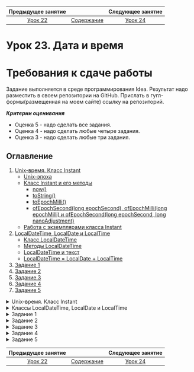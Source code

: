    Предыдущее занятие   |         &nbsp;          |   Следующее занятие    
:----------------------:|:-----------------------:|:----------------------:
 [Урок 22](LESSON22.MD) | [Содержание](../README.MD) | [Урок 24](LESSON24.MD)

# Урок 23. Дата и время

# Требования к сдаче работы

Задание выполняется в среде программирования Idea. Результат надо разместить в своем репозитории на GitHub.
Прислать в гугл-формы(размещенная на моем сайте) ссылку на репозиторий.

***Критерии оценивания***

* Оценка 5 - надо сделать все задания.
* Оценка 4 - надо сделать любые четыре задания.
* Оценка 3 - надо сделать любые три задания.

## Оглавление
1. [Unix-время. Класс Instant](#unix-время-класс-instant)
   * [Unix-эпоха](#unix-эпоха)
   * [Класс Instant и его методы](#класс-instant-и-его-методы)
     * [now()](#метод-now)
     * [toString()](#метод-tostring)
     * [toEpochMilli()](#метод-toepochmilli)
     * [ofEpochSecond(long epochSecond), ofEpochMilli(long epochMilli) и ofEpochSecond(long epochSecond, long nanoAdjustment)](#методы-ofepochsecondlong-epochsecond-ofepochmillilong-epochmilli-и-ofepochsecondlong-epochsecond-long-nanoadjustment)
   * [Работа с экземплярами класса Instant](#работа-с-экземплярами-класса-instant)
2. [LocalDateTime, LocalDate и LocalTime](#классы-localdatetime-localdate-и-localtime)
   * [Класс LocalDateTime](#класс-localdatetime)
   * [Методы LocalDateTime](#методы-localdatetime)
   * [LocalDateTime и текст](#localdatetime-и-текст)
   * [LocalDateTime = LocalDate + LocalTime](#localdatetime--localdate--localtime)
3. [Задание 1](#задание-1)
4. [Задание 2](#задание-2)
5. [Задание 3](#задание-3)
6. [Задание 4](#задание-4)
7. [Задание 5](#задание-5)

<details>

<summary>Unix-время. Класс Instant</summary>

## Unix-время. Класс Instant

В этой теме мы расскажем о том, как Java взаимодействует с временем внутри кода. 
Вам пригодятся эти знания для корректной работы программы в самых разных случаях:
* например, будильник, поставленный на 8:00, не должен прозвенеть в 5:00 — этого не случится, 
если время в приложении будет совпадать с временем пользователя;
* или доступное время доставки на сайте должно быть идентично значениям, хранящимся на сервере,
— для этого необходимо настроить синхронизацию времени между разными сервисами;
* а видеоконференция, запланированная на 10:30 по московскому времени,
в Перми начнётся вовремя — в 12:30, если ваша программа умеет учитывать часовые пояса.


### Unix-эпоха
В Java время хранится в виде целого числа — количества **миллисекунд**, прошедших с 0 часов
**0 минут 0 секунд 1 января 1970 года**. Такая точка отсчёта была выбрана 
разработчиками операционной системы `Unix`, «бабушки» большинства современных систем.
Почему именно этот день? Всё просто: на тот момент это была ближайшая круглая дата.

Точку начала, 0 часов 0 минут 0 секунд 1 января 1970 года, 
называют **Unix Epoch** (англ. «Unix-эпоха»), 
а саму систему представления времени — **Unix time** (англ. «Unix-время»).

![img.png](img.png)

Существует несколько стандартов измерения и записи времени. 
Вот два основных:
* **GMT** (англ. _Greenwich Mean Time_, «среднее время по гринвичскому меридиану») — момент, 
когда солнце находится в своей наивысшей точке точно над лондонским районом Гринвич, 
соответствует 12:00 дня GMT. 
Но так как вращение Земли неравномерно, то, согласно GMT, в каком-то году секунды будут 
«длиннее», в каком-то — наоборот, «короче». Этот стандарт времени принимался до 
1972 года.
* **UTC** (англ. _Coordinated Universal Time_, «всемирное координированное время») 
пришёл на смену гринвичскому среднему времени. В стандарте UTC все секунды постоянны
и отсчитываются с помощью специальных атомных часов.
В зависимости от местоположения и зимнего/летнего времени (если оно есть) к 
UTC добавляют или убавляют дополнительное время — это называется 
**смещением относительно UTC**. Например, время в Москве смещено на +3 часа относительно UTC, 
что обозначается как UTC+3.
> 💡 Unix-время соответствует времени UTC без какого-либо смещения — 
> его ещё иногда обозначают как UTC0.
 
Любой момент в системе Unix-времени представлен в виде целого числа — это количество миллисекунд от эпохи Unix. Например, 
1609416000000. Давайте посчитаем, что это за дата в конкретном часовом поясе. 
Допустим, в Москве. Для этого нужно:
* Посчитать, сколько в этом числе миллисекунд содержится полных дней, часов, минут и секунд, — 
18627 дней, 12 часов, 0 минут.
* Прибавить полученные значения к Unix-эпохе (
00:00:00 01.01.1970), получится дата и время в UTC0 — 12:00 31 декабря 2020 года.
* Добавить ещё 3 часа (смещение московского времени: UTC+3). Получим указанный момент Unix-времени, пересчитанный на московское время, —
15:00 31 декабря 2020 года.

Количество времени в миллисекундах от Unix-эпохи ещё называют **timestamp** (англ. «_метка времени_»). 
Метки времени — универсальный и общепринятый способ описания момента во времени в виде целого 
числа. Такое представление удобно и практично для передачи по сети или хранения в базе данных. 

Например, банки могут обрабатывать тысячи транзакций в секунду — и для каждой нужно сохранить 
точное время её открытия и закрытия. Если с каждой транзакцией передавать 
отдельными полями часы, минуты, секунды, миллисекунды, год, месяц, день, 
часовой пояс — это сильно увеличит объём данных. 
Эффективнее использовать метки времени: временная зона жёстко задана как UTC0, 
дата отсчёта известна, поэтому всё, что нужно передать, — 
это количество миллисекунд, прошедших с Unix-эпохи до возникновения события 
(например, исполнения транзакции). 


### Класс Instant и его методы

В Java есть класс, который представляет метки времени, — `Instant` (англ. «мгновение»). 
Он хранит не только количество миллисекунд от эпохи Unix, но и количество наносекунд(1 миллисекунда = 1 000 000 наносекунд.). 

`Instant` предоставляет много удобных статических методов.

#### Метод now()

Чтобы получить текущую метку времени, можно воспользоваться методом `now()`:

```java
Instant currentTimestamp = Instant.now(); 
```

В момент вызова метода `now()` создаётся экземпляр класса `Instant`, 
в котором будет храниться количество милли- и наносекунд Unix-времени. 

#### Метод toString()
Если у экземпляра `Instant` вызвать метод `toString()` (например, передав экземпляр
в System.out.println()), то дата и время будут выведены в формате
ISO 8601: год-месяц-деньTчасы:минуты:секундыZ. Например, 
12:45:50.123456 23 ноября 2021 года будет выглядеть как 2021-11-23T12:45:50.123456Z:

```java
import java.time.Instant;

class Practicum {
    public static void main(String[] args) {
        Instant currentTimestamp = Instant.now();
        System.out.println(currentTimestamp); 
    }
}
```

![img_1.png](img_1.png)

#### Метод toEpochMilli()

Посчитать количество миллисекунд с Unix-эпохи до конкретной метки времени можно 
с помощью метода `toEpochMilli()`:

```java
import java.time.Instant;

public class Practicum {
    public static void main(String[] args) {
        Instant currentTimestamp = Instant.now();
        long milliseconds = currentTimestamp.toEpochMilli();
        System.out.println(milliseconds);
    }
}
```

![img_2.png](img_2.png)

#### Методы ofEpochSecond(long epochSecond), ofEpochMilli(long epochMilli) и ofEpochSecond(long epochSecond, long nanoAdjustment)

Зная количество секунд от момента события до эпохи Unix, 
можно создать экземпляр класса `Instant` с помощью статического 
метода `ofEpochSecond(long epochSecond)`. Или `ofEpochMilli(long epochMilli)` — если 
известно количество миллисекунд. Если же нужен момент времени с точностью до наносекунд, 
можно воспользоваться методом `ofEpochSecond(long epochSecond, long nanoAdjustment)`:
передаётся количество секунд и отдельным числом — количество наносекунд.

Чтобы получить время до Unix-эпохи (так тоже можно!), нужно передать отрицательное число. 

Например, вывести на экран время запуска первого искусственного 
спутника Земли можно следующим образом:


```java
import java.time.Instant;

public class Practicum {
    public static void main(String[] args) {
        // передаём количество секунд с запуска спутника до Unix-эпохи
        Instant satelliteLaunchFromSec = Instant.ofEpochSecond(-386310686L);
        // или делаем то же самое в миллисекундах
        Instant satelliteLaunchFromMillis = Instant.ofEpochMilli(-386310686000L);
        
        System.out.println(satelliteLaunchFromSec + " — время запуска, заданное через секунды.");
        System.out.println(satelliteLaunchFromMillis + " — время запуска, заданное через миллисекунды.");
    }
}
```

![img_3.png](img_3.png)

В обоих случаях вывод будет одинаковым: `1957-10-04T19:28:34Z`.

Как и у многих других типов данных, у `Instant` есть ограничения на то, 
какой диапазон дат можно хранить в экземпляре класса. Верхняя граница 
содержится в константе `Instant.MAX`, нижняя — в `Instant.MIN`:

```java
import java.time.Instant;

class Practicum {
    public static void main(String[] args) {
        System.out.println(Instant.MIN);
        System.out.println(Instant.MAX);
    }
}
```

![img_4.png](img_4.png)

Да-да, `Instant` позволяет хранить даты от миллиарда лет до нашей эры 
и до миллиарда лет и одного года — нашей.

В секундах Unix-времени эти границы выглядят так:

```java

import java.time.Instant;

class Practicum {
    public static void main(String[] args) {
        System.out.println(Instant.ofEpochSecond(-3_155_701_416_721_920L));
        System.out.println(Instant.ofEpochSecond(31_556_889_864_403_199L, 999_999_999));
    }
} 
```

### Работа с экземплярами класса Instant

Экземпляры класса Instant — неизменямые. Это значит, что у уже существующего 
экземпляра нельзя поменять время: например, перевести его на час вперёд. 
Однако можно воспользоваться специальными методами для создания нового 
экземпляра на основе старого, но с другим временем:
* `plusSeconds(long secondsToAdd)` — создаёт экземпляр класса `Instant`, который будет отличаться от текущего на secondsToAdd секунд в бóльшую сторону;
* `plusMillis(long millisToAdd)` — на `millisToAdd` миллисекунд в бóльшую сторону;
* `plusNanos(long nanosToAdd)` — на `nanosToAdd` наносекунд в бóльшую сторону.

Аналогичные методы, но с изменениями в меньшую сторону:

* `minusSeconds(long secondsToSubtract)` — на `secondsToSubtract` секунд;
* `minusMillis(long millisToSubtract)` — на `millisToSubtract` миллисекунд;
* `minusNanos(long nanosToSubtract)` — на `nanosToSubtract` наносекунд.

Таким образом можно определить момент времени, который настанет через какое-то 
количество секунд. Например, этот код позволяет узнать, когда разогреется пицца в микроволновке:

```java
import java.time.Instant;

class Practicum {
    public static void main(String[] args) {
        //Пицца разогревается 180 секунд - это 3 минуты
        long seconds = 180;

        Instant currentMoment = Instant.now();
        System.out.println("Сейчас " + currentMoment);
        Instant futureMoment = currentMoment.plusSeconds(seconds);
        System.out.println("А через " + seconds + " секунд будет " + futureMoment 
                + " и пицца будет готова!");
    }
}
```

![img_6.png](img_6.png)


Что было раньше — курица или яйцо? Если и то и другое — экземпляры Instant, 
мы можем ответить на этот вопрос. Определить, как два момента времени расположены 
относительно друг друга на временной оси, можно с помощью следующих методов:

* `isAfter(Instant otherInstant)` — возвращает `true`, если время в экземпляре `Instant`, у которого вызывается метод, находится на временной шкале позже, чем `otherInstant`; и `false` — в противоположном случае;
* `isBefore(Instant otherInstant)` — возвращает `true`, если время в экземпляре `Instant`, у которого вызывается метод, находится на временной шкале раньше, чем `otherInstant`; и `false` — в противоположном случае;
* `equals(Object otherInstant)` — возвращает `true`, если оба экземпляра указывают на один и тот же момент во времени.

```java
import java.time.Instant;
import java.util.Random;

class Practicum {
    public static void main(String[] args) {
        int chickenUnixSecond = new Random().nextInt(1000000000);
        Instant chickenMoment = Instant.ofEpochSecond(chickenUnixSecond);

        int eggUnixSecond = new Random().nextInt(1000000000);
        Instant eggMoment = Instant.ofEpochSecond(eggUnixSecond);

        System.out.println("Курица появилась в " + chickenMoment);
        System.out.println("Яйцо появилось в " + eggMoment);

        if (chickenMoment.isBefore(eggMoment)) {
            System.out.println("Первой была курица!");
        }
        if (chickenMoment.isAfter(eggMoment)) {
            System.out.println("Первым было яйцо!");
        }
        if (chickenMoment.equals(eggMoment)) {
            System.out.println("Яйцо было одновременно с курицей ¯\\_(ツ)_/¯)!");
        }
    }
}
```

![img_5.png](img_5.png)

</details>


<details>

<summary>Классы LocalDateTime, LocalDate и LocalTime</summary>

## Классы LocalDateTime, LocalDate и LocalTime

### Класс LocalDateTime

Сохранить текущую дату и время можно с помощью специального класса `LocalDateTime` 
(англ. «местные **локальные** дата и время») и его метода `now()`:

```java
import java.time.LocalDateTime;

class Practicum {
    public static void main(String[] args) {
        // сохраняем в currentMoment текущее время и дату устройства,
        // на котором запускается код
        LocalDateTime currentMoment = LocalDateTime.now();
        System.out.println(currentMoment);
    }
}
```

![img_7.png](img_7.png)

Информацию о текущем времени программа берёт из устройства, на котором она запущена. 
Поэтому если на нём установлено неправильное время, 
то при вызове метода `now()` именно оно и будет сохранено в экземпляр класса `LocalDateTime`. 

> 💡 В этом заключается особенность этого класса: если часы на телефоне пользователя
> намеренно спешат на полчаса, потому что ему так удобно,
> и он ставит будильник, учитывая это смещение, — значит, так тому и быть.


Чтобы создать экземпляр класса `LocalDateTime`, нужно воспользоваться его статическим 
методом `of(...)`. Аргументы идут в порядке уменьшения точности: год, месяц, день месяца, 
часы, минуты, секунды, наносекунды. При этом наносекунды и секунды можно отбросить, 
а месяц удобнее задавать не через порядковый номер, а с помощью констант перечисления 
`java.time.Month`.

Запустите код и проверьте, что данные на выходе отображаются корректно.
Попробуйте создать свои экземпляры класса `LocalDateTime`:

```java
import java.time.LocalDateTime;

import static java.time.Month.FEBRUARY;

class Practicum {
    public static void main(String[] args) {
        // передаём все единицы времени
        // год, месяц, день, часы, минуты, секунды, наносекунды
        LocalDateTime newMillennium = LocalDateTime.of(2000, 1, 1, 0, 0, 0, 0);
        System.out.println(newMillennium);
        // не передаём секунды и наносекунды
        LocalDateTime alsoNewMillennium = LocalDateTime.of(2000, 1, 1, 0, 0);
        System.out.println(alsoNewMillennium);

        // используем месяц из констант перечисления java.time.Month
        LocalDateTime dateTimeOfTwos = LocalDateTime.of(2222, FEBRUARY, 2, 22, 22);
        System.out.println(dateTimeOfTwos);
    }
}
```

![img_8.png](img_8.png)


### Методы LocalDateTime

Аналогично классу `Instant`, у `LocalDateTime` есть методы для получения новых экземпляров 
на основе уже имеющихся значений:

* `plusYears(long years)`/`minusYears(long years)` — создаёт новый экземпляр даты и времени с прибавлением/вычитанием указанного количества лет;
* `plusMonths(long months)`/`minusMonths(long months)` — новый экземпляр с прибавлением/вычитанием количества месяцев;
* `plusWeeks(long weeks)`/`minusWeeks(long weeks)` — количества недель;
* `plusDays(long days)`/`minusDays(long days)` — дней;
* `plusHours(long hoursToAdd)`/`minusHours(long hoursToSubtract) `— часов;
* `plusMinutes(long minutesToAdd)`/`minusMinutes(long minutesToSubtract)` — минут;
* `plusSeconds(long secondstoAdd)`/`minusSeconds(long secondsToSubtract)` — секунд;
* `plusNanos(long nanosToAdd)`/`minusNanos(long nanosToSubtract)` — наносекунд.

Каждый вызов метода возвращает новый экземпляр класса:

```java
import java.time.LocalDateTime;

class Practicum {
    public static void main(String[] args) {
        LocalDateTime currentDateTime = LocalDateTime.now();
        System.out.println("Сейчас " + currentDateTime);

        LocalDateTime twoWeeksAgo = currentDateTime.minusWeeks(2);
        System.out.println("Две недели назад было " + twoWeeksAgo);

    }
}
```

![img_9.png](img_9.png)

А можно «цепочкой» вызвать сразу несколько методов:

```java
import java.time.LocalDateTime;

class Practicum {
    public static void main(String[] args) {
        LocalDateTime currentDateTime = LocalDateTime.now();
        System.out.println("Сейчас " + currentDateTime);

        LocalDateTime newDateTime = currentDateTime.plusMonths(3).plusWeeks(2);
        System.out.println("Через три с половиной месяца будет " + newDateTime);

    }
}
```

![img_10.png](img_10.png)

Экземпляры класса `LocalDateTime` можно сравнивать друг с другом с помощью следующих методов:
* `isBefore(LocalDateTime otherMoment)` — проверяет, находятся ли дата и время на временной
шкале раньше, чем дата и время, переданные в качестве параметра. 
Например, `lastYear.isBefore(nextYear)` вернёт `true`, если `lastYear` находится на 
временной шкале раньше, чем `nextYear`.
* `isAfter(LocalDateTime otherMoment)` — проверяет, находятся ли дата и время на временной 
шкале позже, чем дата и время, переданные в качестве параметра.
Например, `nextYear.isAfter(lastYear)` вернёт `true`, если `nextYear` находится на 
временной шкале позже, чем `lastYear`.
* `equals(LocalDateTime otherMoment)` — проверяет, равны ли две даты и их время. 
Например, `LocalDateTime.now().equals(newYear)` вернёт `true`, если текущие дата 
и время будут равны `newYear`.

```java
import java.time.LocalDateTime;

import static java.time.Month.JANUARY;

class Practicum {
    public static void main(String[] args) {
        LocalDateTime newYear = LocalDateTime.of(2022, JANUARY, 1, 0, 0);
        LocalDateTime now = LocalDateTime.now();
        System.out.println("Сейчас " + now);
        if (now.isBefore(newYear)) {
            System.out.println("С наступающим!");
        }
        if (now.isAfter(newYear)) {
            System.out.println("С прошедшим!");
        }
        if (now.equals(newYear)) {
            System.out.println("С Новым годом!");
        }
    }
}
```

![img_11.png](img_11.png)

### LocalDateTime и текст

Если сконвертировать экземпляр `LocalDateTime` в текст, то получится не самая
читаемая строка в формате ISO 8601:

```java
    2021-12-21T21:21:21.121212
``` 

Но формат можно изменить! Для этого в Java есть класс `DateTimeFormatter`. 
В его экземплярах описывается нужный формат вывода с помощью метода `ofPattern(String pattern)`
и специальных символов. Вот самые популярные из них:
* `dd` — день;
* `MM` — месяц;
* `yyyy` — год;
* `HH` — час;
* `mm` — минуты;
* `ss` — секунды;
* `SSS` — дробная часть секунд.

С этими символами существует множество конфигураций. Каких именно — читайте в документации. 
Так, например, можно вместо `yyyy` использовать `yy` для сокращённого написания года. 
Или воспользоваться паттерном `"dd.MM.yyyy, HH:mm"`, чтобы вывести дату в более 
привычном формате:

```java
import java.time.LocalDateTime;
import java.time.format.DateTimeFormatter;

class Practicum {
    public static void main(String[] args) {
        LocalDateTime now = LocalDateTime.now();
        System.out.println("Было: " + now);
        
        DateTimeFormatter formatter = DateTimeFormatter.ofPattern("dd.MM.yyyy, HH:mm");
        String formatDateTime = now.format(formatter);
        System.out.println("Стало: " + formatDateTime);
    }
}
```

![img_13.png](img_13.png)

Аналогично можно произвести обратное действие — с помощью статического метода `parse(..)` 
из строки получить экземпляр `LocalDateTime`. Если передать только строку, то конвертация 
произойдёт в формате ISO 8601. А если в дополнение 
к строке передать `DateTimeFormatter`, то конвертация будет выполнена из указанного паттерна:

```java
import java.time.LocalDateTime;
import java.time.format.DateTimeFormatter;

class Practicum {
    public static void main(String[] args) {
        LocalDateTime dateTime = LocalDateTime.parse("2021-12-21T21:21:21");
        System.out.println(dateTime);

        DateTimeFormatter formatter = DateTimeFormatter.ofPattern("dd.MM.yyyy, HH:mm");

        LocalDateTime anotherDateTime = LocalDateTime.parse("22.02.2022, 22:22", formatter);
        System.out.println(anotherDateTime);

        System.out.println(dateTime.isAfter(anotherDateTime));
    }
}
```

![img_14.png](img_14.png)

### LocalDateTime = LocalDate + LocalTime

Иногда время может понадобиться без даты, и наоборот: в некоторых задачах нужна дата, 
но не время. Для этих случаев есть классы `LocalDate` (англ. «местная **[локальная]** дата») 
и `LocalTime` (англ. «местное **[локальное]** время»). 
Их поведение аналогично поведению `LocalDateTime`, только с тем отличием, что:

* `LocalDate` оперирует годом, месяцем и днём;
* `LocalTime` — часами, минутами, секундами и наносекундами.

Для создания экземпляров `LocalTime` и `LocalDate` можно использовать метод `of(..)`.

Для `LocalTime` в качестве аргументов необходимо передать часы, минуты, 
секунды, наносекунды. Как и в `LocalDateTime`, наносекунды и секунды можно отбросить:

```java
LocalTime someTime = LocalTime.of(12, 15, 35, 999);
LocalTime anotherTime = LocalTime.of(12, 15);
```

Для `LocalDate` необходимо передать год, месяц и день:

```java
LocalDate someDate = LocalDate.of(2000, JANUARY, 1);
```

Также экземпляр `LocalDate` можно создать с помощью метода `ofYearDay(int year, int dayOfYear)`, 
передав год и порядковый номер дня в этом году:

```java
// создаём экземпляр LocalDate, в котором будет храниться 32-й день в году
LocalDate someDate = LocalDate.ofYearDay(2000, 32);
// это 1 февраля 2000 года
```

Методы `LocalDateTime` можно применять и для экземпляров `LocalDate` и `LocalTime`. Например, так:

```java
import java.time.LocalDate;
import java.time.LocalTime;

class Practicum {
    public static void main(String[] args) {
        LocalTime currentTime = LocalTime.now();
        System.out.println(currentTime);

        // проверяем, больше ли местное время 10:50 
        System.out.println(currentTime.isAfter(LocalTime.of(10, 50)));
      
      
        // создаём экземпляр LocalDate, в котором будет храниться дата 25 мая 2005 года
        LocalDate someDate = LocalDate.of(2005, 5, 25);
        System.out.println(someDate);

        // добавляем к 25 мая 2005 года 5 месяцев
        System.out.println(someDate.plusMonths(5));

    }
}
```

![img_15.png](img_15.png)

А ещё `LocalDate` и LocalTime можно извлечь из `LocalDateTime`:

```java
import java.time.LocalDate;
import java.time.LocalDateTime;
import java.time.LocalTime;

class Practicum {
    public static void main(String[] args) {
        LocalDateTime dateTime = LocalDateTime.now();

        // извлечём время
        LocalTime time = dateTime.toLocalTime();
        System.out.println(time);

        // извлечём дату
        LocalDate date = dateTime.toLocalDate();
        System.out.println(date);
    }
}
```

![img_16.png](img_16.png)

И собрать обратно:

```java
import java.time.LocalDate;
import java.time.LocalDateTime;
import java.time.LocalTime;

class Practicum {
    public static void main(String[] args) {
        // создадим по отдельности дату и время
        LocalTime time = LocalTime.now();
        LocalDate date = LocalDate.now();
        
        // соберём их вместе — в экземпляр LocalDateTime
        LocalDateTime newDateTime = LocalDateTime.of(date, time);
        System.out.println(newDateTime);
    }
}
```

![img_17.png](img_17.png)

Из `LocalDateTime`, `LocalDate` и `LocalTime` можно извлечь нужные единицы времени 
с помощью методов:
* `getYear()` — возвращает год;
* `getMonth()` — константу месяца;
* `getMonthValue()` — номер месяца;
* `getDayOfMonth()` — день месяца;
* `getHour()` — часы;
* `getMinute()` — минуты;
* `getSecond()` — секунды;
* `getNano()` — наносекунды.

Кроме этого, у `LocalDateTime` и `LocalDate` есть ещё два полезных метода:
* `getDayOfYear()` — возвращает порядковый номер дня в году,
* `getDayOfWeek()` — возвращает день недели — константу `java.time.DayOfWeek`.
* 
День программиста отмечается в 256-й день года. С помощью 
этих методов можно легко узнать, в какой именно:

```java
import java.time.LocalDate;

class Practicum {

    public static final int PROGRAMMER_YEAR_DAY = 256;

    public static void main(String[] args) {
        System.out.println("День программиста отмечается в " + PROGRAMMER_YEAR_DAY + "-й день в году.");
        LocalDate today = LocalDate.now();
        int currentYear = today.getYear();
        System.out.println("Сейчас " + currentYear + " год.");

        LocalDate programmerDay = LocalDate.ofYearDay(currentYear, PROGRAMMER_YEAR_DAY);
        System.out.println("Значит, в этом году день программиста — " + programmerDay.getDayOfMonth() +
                " " + programmerDay.getMonth());
        System.out.println("День недели — " + programmerDay.getDayOfWeek());
    }
}
```

![img_18.png](img_18.png)


</details>

<details>

<summary>Задание 1</summary>

## Задание 1

Допишите код так, чтобы на экран выводились две даты, 
отдалённые от Unix-эпохи на одинаковое количество миллисекунд

```java
import java.time.Instant;

public class Practicum {
    public static void main(String[] args) {
        long millis = 9_000_000_000L; // количество миллисекунд

        System.out.println(...); // дата millis миллисекунд после Unix-эпохи
        System.out.println(...); // дата millis миллисекунд до Unix-эпохи
    }
}
```

### Подсказки

* Воспользуйтесь методом `ofEpochMilli(long epochMilli)`.


</details>


<details>

<summary>Задание 2</summary>

## Задание 2

Фотограф Лёша большой романтик. Он любит встречать и провожать Солнце, наблюдая за ним через объектив камеры. Но у Лёши никак не получается подойти к окну вовремя. 

В сети Интернет он нашёл сложные формулы по расчёту времени рассвета и заката для разных точек на карте. Помогите Лёше сделать расписание на неделю, чтобы ничего не пропустить.

```java
import java.time.Instant;
import java.time.temporal.ChronoUnit;
import java.util.Scanner;

public class Practicum {

    // запросите у пользователя его координаты (долгота и широта) и затем
    // выведите расписание рассветов и закатов на сегодня
    // и ближайшую неделю в формате РАССВЕТ - ЗАКАТ
    public static void main(String[] args){
        Scanner scanner = new Scanner(System.in);
        System.out.println("Введите широту:");
        double userLatitude = scanner.nextDouble();

        System.out.println("Введите долготу: ");
        double userLongtitude = scanner.nextDouble();

        System.out.println("Введите вашу временную зону: ");
        int userTimezone = scanner.nextInt();

        System.out.println("Введите текущий год в формате unix (10 цифр): ");
        long startOfYear = scanner.nextLong();

        // нам нужно знать, когда начался этот год
        Instant startOfYearMoment = ...

        // и текущую дату
        Instant thisMoment = ...

        // и конечную дату нашего графика рассветов и закатов (плюс семь дней)
        Instant lastMoment = ...

        System.out.println("Рассвет - Закат, график на неделю:");
        do {
            int day = dayOfYearFromInstant(startOfYearMoment, thisMoment);

            // эти вычисления нужны для расчёта времени рассвета и заката,
            // но вы можете изучить их позже, когда освоите класс Instant
            int noonMinutes = localNoonMinutes(day, userTimezone, userLongtitude);
            double hourDelta = sunsetTimeHours(day, userLatitude);
            double noonHour = 12 + (noonMinutes / 60.0);
            double sunriseHour = noonHour - hourDelta;
            double sunsetHour = noonHour + hourDelta;

            System.out.printf("%s - %s\n", hhmmFromDouble(sunriseHour), hhmmFromDouble(sunsetHour));

            // эта конструкция позволит вам высчитать следующий день
            thisMoment = thisMoment.plus(1, ChronoUnit.DAYS);
        } while ( ... ); // вам нужно вывести график на семь дней

    }

    // эта функция высчитывает текущий день года по заданному моменту начала года и по заданному текущему времени
    private static int dayOfYearFromInstant(Instant startOfYear, Instant time) {
        long fromStartOfYear = ...
        return ... fromStartOfYear ...
    }

    // все формулы ниже вы можете просто использовать как есть
    
    // эта супер-сложная формула возвращает длительность половины
    // светового дня (от рассвета до полудня или от полудня до заката)
    static double sunsetTimeHours(int dayOfYear, double latitude){
        double rad = (Math.PI / 180);
        double factor = -1 * Math.tan(rad * latitude) * Math.tan(23.44 * rad * Math.sin(rad * (360 / 365.0) * (dayOfYear + 284.0)));
        if(factor <= -1 || factor >= 1){
            return 0.0;
        }
        return Math.abs(Math.acos(factor)) / (rad * 15);
    }

    // эта сложная формула является уравнением времени и возвращает поправку на несовершенство орбиты Земли
    static int equationOfTimeMinutes(int dayOfYear){
        return (int) Math.round(-7.655 * Math.sin(2 * Math.PI * dayOfYear / 365) + 9.873 * Math.sin(4 * Math.PI * dayOfYear / 365 + 3.588));
    }

    // эта не очень сложная формула возвращает поправку на истинный полдень (время, когда Солнце в зените)
    static int localNoonMinutes(int dayOfYear, int timeZone, double longtitude){
        return (int) Math.round(4.0 * (longtitude - (15 * (timeZone - 1)))) - equationOfTimeMinutes(dayOfYear);
    }

    // эта функция поможет превратить вещественное значение часа в привычный формат чч:мм
    static String hhmmFromDouble(double hour){
        return String.format("%d:%02d", (int) Math.floor(hour), (int) Math.round(60 * (hour - Math.floor(hour))));
    }

}
```

```java

```


### Подсказки

* Время в формате Unix для 2023 года — 1672520400, время в формате Unix для 2024 года – 1704067200, широта и долгота Москвы: 37.4, 55.4; временная зона: +3 часа.
* Выбирайте правильные методы преобразования `Instant` — в секунды или в миллисекунды.
* Учтите високосный год и периоды на границе двух годов, эти случаи сложнее обычных.
* В этом тренажёре нужно использовать свои знания о временных интервалах (минута, час, день).

</details>


<details>

<summary>Задание 3</summary>

## Задание 3

У индонезийской службы доставки JavaDelivery горячий сезон: она работает круглосуточно 
и ей срочно нужна программа для составления графика работы курьеров. 
Вам необходимо реализовать метод, который будет выводить на экран график в таком формате: 

```
Расписание смен:
Cмена 1. Начало: 2025-06-01T08:30, конец: 2025-06-01T13:30
Cмена 2. Начало: 2025-06-01T13:30, конец: 2025-06-01T18:30
Cмена 3. Начало: 2025-06-01T18:30, конец: 2025-06-01T23:30
Cмена 4. Начало: 2025-06-01T23:30, конец: 2025-06-02T04:30
Cмена 5. Начало: 2025-06-02T04:30, конец: 2025-06-02T09:30
```
Входные данные для этого метода:
* время начала рабочей смены (часы, минуты);
* продолжительность смены в часах;
* количество смен в графике.

Для теста выбрана дата 1 июня 2025 года. Добавьте проверку на то, что продолжительность 
одной смены — не более 8 часов.

```java

import java.time.LocalDateTime;

import static java.time.Month.JUNE;

class Practicum {

    public static final int START_YEAR = 2025;
    public static final int START_DAY = 1;
    public static final int MAX_SHIFT = 8;

    public static void main(String[] args) {
        printWorkHours(8, 30, 5, 5);
    }

    private static void printWorkHours(
            int startHours, // час, с которого начинается рабочая смена
            int startMinutes, // минута, с которой начинается рабочая смена
            int shiftContinuation, // продолжительность смены в часах
            int shiftAmount // количество смен
    ) {
        if (...) { // продолжительность смены не должна быть больше MAX_SHIFT часов
            System.out.println("Выбрано слишком большое время для рабочей смены!");
        }
        System.out.println("Расписание смен:");
        // создайте экземпляр класса: 
        // сформируйте дату и время начала первой смены. 
        // год и месяц уже заданы в константах.
        LocalDateTime startTime = ...
        LocalDateTime endTime;
        for (...) { // цикл должен начинаться с 1, а количество итераций должно быть равно количеству смен
            endTime = ... // вычислите дату и время окончания смены
            System.out.println("Cмена " + i + ". Начало: " + startTime + ", конец: " + endTime);
            ... // обновите переменную startTime
        }
    }
}

```

### Подсказки

* Создать переменную с датой и временем начала смены можно с помощью
`LocalDateTime.of(START_YEAR, JUNE, START_DAY, startHours, startMinutes)`.
* Чтобы вычислить дату и время окончания смены, необходимо воспользоваться методом 
`plusHours(shiftContinuation)`.

</details>

<details>
<summary>Задание 4</summary>

## Задание 4

Внешний API магазина присылает время оплаты в странном формате. 
С помощью методов `LocalDateTime` и `DateTimeFormatter` приведите его к корректному виду.
Входные данные:

```
14 часов 09 минут. Месяц: 02, День: 14, Год: 1966.
```
 
Выходные данные должны быть такими:

```
14_02_1966|14:09 
```

```java
import java.time.LocalDateTime;
import java.time.format.DateTimeFormatter;

class Practicum {
    public static void main(String[] args) {
        String input = "14 часов 09 минут. Месяц: 02, День: 14, Год: 1966.";

        printCorrectDateTime(input);
    }

    private static void printCorrectDateTime(String input) {
        DateTimeFormatter inputFormatter = ... // определите входной формат
        LocalDateTime dateTime = ... // сконвертируйте исходную строку в LocalDateTime

        DateTimeFormatter outputFormatter = ... // определите выходной формат
        System.out.println(...); // выведите результат на экран
    } 
}

```

### Подсказки

* Проверьте, что паттерн входных данных — `"HH часов mm минут. Месяц: MM, День: dd, Год: yyyy."`.
* Убедитесь, что патерн выходных данных — `"dd_MM_yyyy|HH:mm"`.







</details>


<details>
<summary>Задание 5</summary>

## Задание 5

Игорь придумал «Шифр Игоря» — это как шифр Цезаря, только Игоря.
И без букв. В его шифре числа кодируются с помощью даты и времени. 
Игорь написал метод по декодированию, но случайно стёр его и теперь 
не может восстановить пароль от архива с домашней работой. 
К счастью, входные данные у него сохранились. Помогите Игорю восстановить пароль 
от важного архива!

Инструкция по декодированию:
* Объединить экземпляр даты и экземпляр времени в экземпляр `LocalDateTime`.
* От полученного момента времени вычесть 2 месяца, 25 дней и 100 минут.
* В полученном результате перемножить порядковый номер дня в году и число часов.


```
import java.time.LocalDate;
import java.time.LocalDateTime;
import java.time.LocalTime;


class Practicum {
    public static void main(String[] args) {
        LocalDate secretDate = LocalDate.of(2020, 1, 10);
        LocalTime secretTime = LocalTime.of(12, 30);

        int result = decode(secretDate, secretTime);
        System.out.println(result);
    }

    private static int decode(LocalDate secretDate, LocalTime secretTime) {
        // объедините secretDate и secretTime
        ... newTime = ...

        // вычтите 2 месяца, 25 дней и 100 минут
        ... secretMoment = ...
        // найдите произведение порядкового номера дня в году и часов из secretMoment 
        return ... * ...;
    }
}


```

### Подсказки

* Объединить `LocalDate` и `LocalTime` можно с помощью метода `LocalDateTime.of(...)`.
* Вычесть необходимое количество месяцев поможет метод `minusMonths(...)`,
дней — `minusDays(...)`, минут — `minusMinutes(...)`.
* Порядковый номер дня в году и часы вернут методы `getDayOfYear()` и `getHour()` соответственно.

</details>


   Предыдущее занятие   |         &nbsp;          |   Следующее занятие    
:----------------------:|:-----------------------:|:----------------------:
 [Урок 22](LESSON22.MD) | [Содержание](../README.MD) | [Урок 24](LESSON24.MD) 
